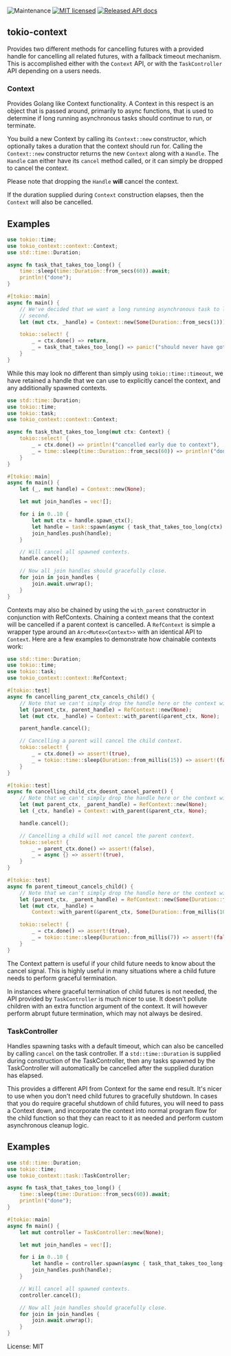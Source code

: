 ![Maintenance](https://img.shields.io/badge/maintenance-activly--developed-brightgreen.svg)
[![MIT licensed](https://img.shields.io/badge/license-MIT-blue.svg)](./LICENSE)
[![Released API docs](https://docs.rs/tokio-context/badge.svg)](https://docs.rs/tokio-context)

## tokio-context

Provides two different methods for cancelling futures with a provided handle for cancelling all
related futures, with a fallback timeout mechanism. This is accomplished either with the
`Context` API, or with the `TaskController` API depending on a users needs.

### Context

Provides Golang like Context functionality. A Context in this respect is an object that is
passed around, primarily to async functions, that is used to determine if long running
asynchronous tasks should continue to run, or terminate.

You build a new Context by calling its `Context::new` constructor, which optionally takes a
duration that the context should run for. Calling the `Context::new` constructor returns the
new `Context` along with a `Handle`. The `Handle` can either have its `cancel` method
called, or it can simply be dropped to cancel the context.

Please note that dropping the `Handle` **will** cancel the context.

If the duration supplied during `Context` construction elapses, then the `Context` will
also be cancelled.

## Examples

```rust
use tokio::time;
use tokio_context::context::Context;
use std::time::Duration;

async fn task_that_takes_too_long() {
    time::sleep(time::Duration::from_secs(60)).await;
    println!("done");
}

#[tokio::main]
async fn main() {
    // We've decided that we want a long running asynchronous task to last for a maximum of 1
    // second.
    let (mut ctx, _handle) = Context::new(Some(Duration::from_secs(1)));

    tokio::select! {
        _ = ctx.done() => return,
        _ = task_that_takes_too_long() => panic!("should never have gotten here"),
    }
}

```

While this may look no different than simply using `tokio::time::timeout`, we have retained a
handle that we can use to explicitly cancel the context, and any additionally spawned
contexts.


```rust
use std::time::Duration;
use tokio::time;
use tokio::task;
use tokio_context::context::Context;

async fn task_that_takes_too_long(mut ctx: Context) {
    tokio::select! {
        _ = ctx.done() => println!("cancelled early due to context"),
        _ = time::sleep(time::Duration::from_secs(60)) => println!("done"),
    }
}

#[tokio::main]
async fn main() {
    let (_, mut handle) = Context::new(None);

    let mut join_handles = vec![];

    for i in 0..10 {
        let mut ctx = handle.spawn_ctx();
        let handle = task::spawn(async { task_that_takes_too_long(ctx).await });
        join_handles.push(handle);
    }

    // Will cancel all spawned contexts.
    handle.cancel();

    // Now all join handles should gracefully close.
    for join in join_handles {
        join.await.unwrap();
    }
}

```

Contexts may also be chained by using the `with_parent` constructor in conjunction with
RefContexts. Chaining a context means that the context will be cancelled if a parent context is
cancelled. A `RefContext` is simple a wrapper type around an `Arc<Mutex<Context>>` with an
identical API to `Context`. Here are a few examples to demonstrate how chainable contexts work:

```rust
use std::time::Duration;
use tokio::time;
use tokio::task;
use tokio_context::context::RefContext;

#[tokio::test]
async fn cancelling_parent_ctx_cancels_child() {
    // Note that we can't simply drop the handle here or the context will be cancelled.
    let (parent_ctx, parent_handle) = RefContext::new(None);
    let (mut ctx, _handle) = Context::with_parent(&parent_ctx, None);

    parent_handle.cancel();

    // Cancelling a parent will cancel the child context.
    tokio::select! {
        _ = ctx.done() => assert!(true),
        _ = tokio::time::sleep(Duration::from_millis(15)) => assert!(false),
    }
}

#[tokio::test]
async fn cancelling_child_ctx_doesnt_cancel_parent() {
    // Note that we can't simply drop the handle here or the context will be cancelled.
    let (mut parent_ctx, _parent_handle) = RefContext::new(None);
    let (_ctx, handle) = Context::with_parent(&parent_ctx, None);

    handle.cancel();

    // Cancelling a child will not cancel the parent context.
    tokio::select! {
        _ = parent_ctx.done() => assert!(false),
        _ = async {} => assert!(true),
    }
}

#[tokio::test]
async fn parent_timeout_cancels_child() {
    // Note that we can't simply drop the handle here or the context will be cancelled.
    let (parent_ctx, _parent_handle) = RefContext::new(Some(Duration::from_millis(5)));
    let (mut ctx, _handle) =
        Context::with_parent(&parent_ctx, Some(Duration::from_millis(10)));

    tokio::select! {
        _ = ctx.done() => assert!(true),
        _ = tokio::time::sleep(Duration::from_millis(7)) => assert!(false),
    }
}
```

The Context pattern is useful if your child future needs to know about the cancel signal. This
is highly useful in many situations where a child future needs to perform graceful termination.

In instances where graceful termination of child futures is not needed, the API provided by
`TaskController` is much nicer to use. It doesn't pollute children with an extra
function argument of the context. It will however perform abrupt future
termination, which may not always be desired.

### TaskController

Handles spawning tasks with a default timeout, which can also be cancelled by
calling `cancel` on the task controller. If a `std::time::Duration` is supplied during
construction of the TaskController, then any tasks spawned by the TaskController will
automatically be cancelled after the supplied duration has elapsed.

This provides a different API from Context for the same end result. It's nicer to use when you
don't need child futures to gracefully shutdown. In cases that you do require graceful shutdown
of child futures, you will need to pass a Context down, and incorporate the context into normal
program flow for the child function so that they can react to it as needed and perform custom
asynchronous cleanup logic.

## Examples

```rust
use std::time::Duration;
use tokio::time;
use tokio_context::task::TaskController;

async fn task_that_takes_too_long() {
    time::sleep(time::Duration::from_secs(60)).await;
    println!("done");
}

#[tokio::main]
async fn main() {
    let mut controller = TaskController::new(None);

    let mut join_handles = vec![];

    for i in 0..10 {
        let handle = controller.spawn(async { task_that_takes_too_long().await });
        join_handles.push(handle);
    }

    // Will cancel all spawned contexts.
    controller.cancel();

    // Now all join handles should gracefully close.
    for join in join_handles {
        join.await.unwrap();
    }
}
```

License: MIT
